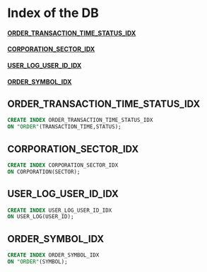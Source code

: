 # Index of the DB
#### [ORDER_TRANSACTION_TIME_STATUS_IDX](#order_transaction_time_status_idx-1)
#### [CORPORATION_SECTOR_IDX](#corporation_sector_idx-1)
#### [USER_LOG_USER_ID_IDX](#user_log_user_id_idx-1)
#### [ORDER_SYMBOL_IDX](#order_symbol_idx-1)

## ORDER_TRANSACTION_TIME_STATUS_IDX
```sql
CREATE INDEX ORDER_TRANSACTION_TIME_STATUS_IDX 
ON "ORDER"(TRANSACTION_TIME,STATUS);	
```

## CORPORATION_SECTOR_IDX 
```sql
CREATE INDEX CORPORATION_SECTOR_IDX 
ON CORPORATION(SECTOR);	
```

## USER_LOG_USER_ID_IDX 
```sql
CREATE INDEX USER_LOG_USER_ID_IDX 
ON USER_LOG(USER_ID);
```

## ORDER_SYMBOL_IDX 
```sql
CREATE INDEX ORDER_SYMBOL_IDX 
ON "ORDER"(SYMBOL);
```





